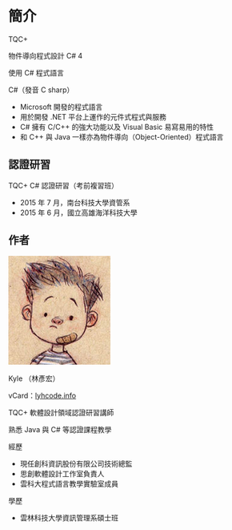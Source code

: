 # 簡介

TQC+

物件導向程式設計 C# 4

使用 C# 程式語言

C#（發音 C sharp）

* Microsoft 開發的程式語言
* 用於開發 .NET 平台上運作的元件式程式與服務
* C# 擁有 C/C++ 的強大功能以及 Visual Basic 易寫易用的特性
* 和 C++ 與 Java 一樣亦為物件導向（Object-Oriented）程式語言

## 認證研習

TQC+ C# 認證研習（考前複習班）

* 2015 年 7 月，南台科技大學資管系
* 2015 年 6 月，國立高雄海洋科技大學

## 作者

![lyhcode](lyhcode.png)

Kyle （林彥宏）

vCard：[lyhcode.info](http://lyhcode.info)

TQC+ 軟體設計領域認證研習講師

熟悉 Java 與 C# 等認證課程教學

經歷

* 現任創科資訊股份有限公司技術總監
* 思創軟體設計工作室負責人
* 雲科大程式語言教學實驗室成員

學歷

* 雲林科技大學資訊管理系碩士班
